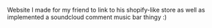 Website I made for my friend to link to his shopify-like store as well as implemented a soundcloud comment music bar thingy :)
